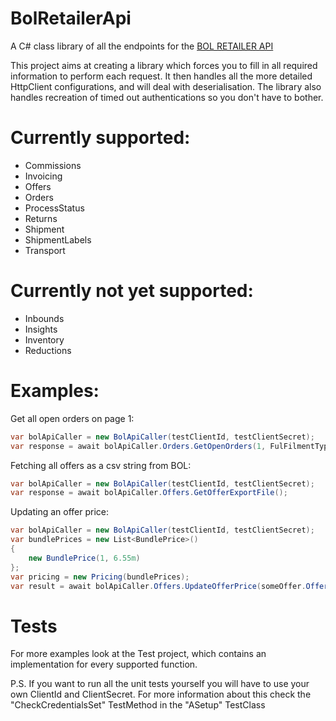 # BolRetailerApi
A C# class library of all the endpoints for the [BOL RETAILER API](https://api.bol.com/retailer/public)

This project aims at creating a library which forces you to fill in all required information to perform each request.
It then handles all the more detailed HttpClient configurations, and will deal with deserialisation.
The library also handles recreation of timed out authentications so you don't have to bother.

# Currently supported:
 - Commissions
 - Invoicing
 - Offers
 - Orders
 - ProcessStatus
 - Returns
 - Shipment
 - ShipmentLabels
 - Transport

# Currently not yet supported:
 - Inbounds
 - Insights
 - Inventory
 - Reductions

# Examples:

Get all open orders on page 1:
```cs
var bolApiCaller = new BolApiCaller(testClientId, testClientSecret);
var response = await bolApiCaller.Orders.GetOpenOrders(1, FulFilmentType.FBR);
```

Fetching all offers as a csv string from BOL:
```cs
var bolApiCaller = new BolApiCaller(testClientId, testClientSecret);
var response = await bolApiCaller.Offers.GetOfferExportFile();
```

Updating an offer price:
```cs
var bolApiCaller = new BolApiCaller(testClientId, testClientSecret);
var bundlePrices = new List<BundlePrice>()
{
    new BundlePrice(1, 6.55m)
};
var pricing = new Pricing(bundlePrices);
var result = await bolApiCaller.Offers.UpdateOfferPrice(someOffer.OfferId.ToString(), pricing);
```

# Tests

For more examples look at the Test project, which contains an implementation for every supported function.

P.S.
If you want to run all the unit tests yourself you will have to use your own ClientId and ClientSecret.
For more information about this check the "CheckCredentialsSet" TestMethod in the "ASetup" TestClass
